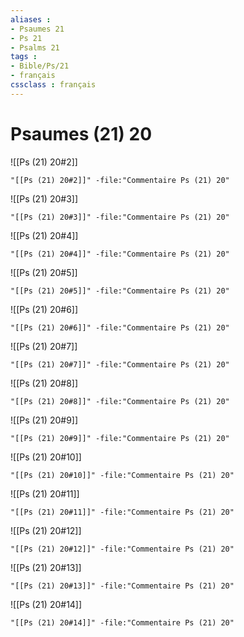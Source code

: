 ```yaml
---
aliases : 
- Psaumes 21
- Ps 21
- Psalms 21
tags : 
- Bible/Ps/21
- français
cssclass : français
---
```


# Psaumes (21) 20

![[Ps (21) 20#2]]

```query
"[[Ps (21) 20#2]]" -file:"Commentaire Ps (21) 20"
```

![[Ps (21) 20#3]]

```query
"[[Ps (21) 20#3]]" -file:"Commentaire Ps (21) 20"
```

![[Ps (21) 20#4]]

```query
"[[Ps (21) 20#4]]" -file:"Commentaire Ps (21) 20"
```

![[Ps (21) 20#5]]

```query
"[[Ps (21) 20#5]]" -file:"Commentaire Ps (21) 20"
```

![[Ps (21) 20#6]]

```query
"[[Ps (21) 20#6]]" -file:"Commentaire Ps (21) 20"
```

![[Ps (21) 20#7]]

```query
"[[Ps (21) 20#7]]" -file:"Commentaire Ps (21) 20"
```

![[Ps (21) 20#8]]

```query
"[[Ps (21) 20#8]]" -file:"Commentaire Ps (21) 20"
```

![[Ps (21) 20#9]]

```query
"[[Ps (21) 20#9]]" -file:"Commentaire Ps (21) 20"
```

![[Ps (21) 20#10]]

```query
"[[Ps (21) 20#10]]" -file:"Commentaire Ps (21) 20"
```

![[Ps (21) 20#11]]

```query
"[[Ps (21) 20#11]]" -file:"Commentaire Ps (21) 20"
```

![[Ps (21) 20#12]]

```query
"[[Ps (21) 20#12]]" -file:"Commentaire Ps (21) 20"
```

![[Ps (21) 20#13]]

```query
"[[Ps (21) 20#13]]" -file:"Commentaire Ps (21) 20"
```

![[Ps (21) 20#14]]

```query
"[[Ps (21) 20#14]]" -file:"Commentaire Ps (21) 20"
```

